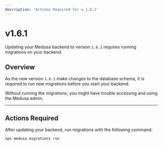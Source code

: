 ```yaml
---
description: 'Actions Required for v.1.6.1'
---
```


# v1.6.1

Updating your Medusa backend to version `1.6.1` requires running migrations on your backend.

## Overview

As the new version `1.6.1` make changes to the database schema, it is required to run new migrations before you start your backend.

Without running the migrations, you might have trouble accessing and using the Medusa admin.

---

## Actions Required

After updating your backend, run migrations with the following command:

```bash
npx medusa migrations run
```
